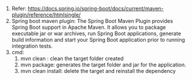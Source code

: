 1. Refer: https://docs.spring.io/spring-boot/docs/current/maven-plugin/reference/htmlsingle/
2. Spring boot maven plugin: The Spring Boot Maven Plugin provides Spring Boot support in Apache Maven. It allows you to package executable jar or war archives, run Spring Boot applications, generate build information and start your Spring Boot application prior to running integration tests.
3. cmd: 
   1. mvn clean : clean the target folder created
   2. mvn package: generates the target folder and jar for the application.
   3. mvn clean install: delete the target and reinstall the dependency